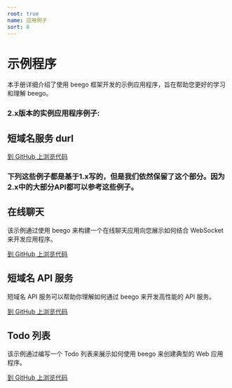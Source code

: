 ```yaml
---
root: true
name: 应用例子
sort: 8
---
```


# 示例程序

本手册详细介绍了使用 beego 框架开发的示例应用程序，旨在帮助您更好的学习和理解 beego。

### 2.x版本的实例应用程序例子:

## 短域名服务 durl

[到 GitHub 上浏览代码](https://github.com/songangweb/durl)


### 下列这些例子都是基于1.x写的，但是我们依然保留了这个部分。因为2.x中的大部分API都可以参考这些例子。

## 在线聊天

该示例通过使用 beego 来构建一个在线聊天应用向您展示如何结合 WebSocket 来开发应用程序。

[到 GitHub 上浏览代码](https://github.com/beego/samples/tree/master/WebIM)

## 短域名 API 服务

短域名 API 服务可以帮助你理解如何通过 beego 来开发高性能的 API 服务。

[到 GitHub 上浏览代码](https://github.com/beego/samples/tree/master/shorturl)

## Todo 列表

该示例通过编写一个 Todo 列表来展示如何使用 beego 来创建典型的 Web 应用程序。

[到 GitHub 上浏览代码](https://github.com/beego/samples/tree/master/todo)
